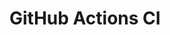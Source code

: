 # GitHub Actions CI












































































































































































































































































































































































































































































































































































































































































































































































































































































